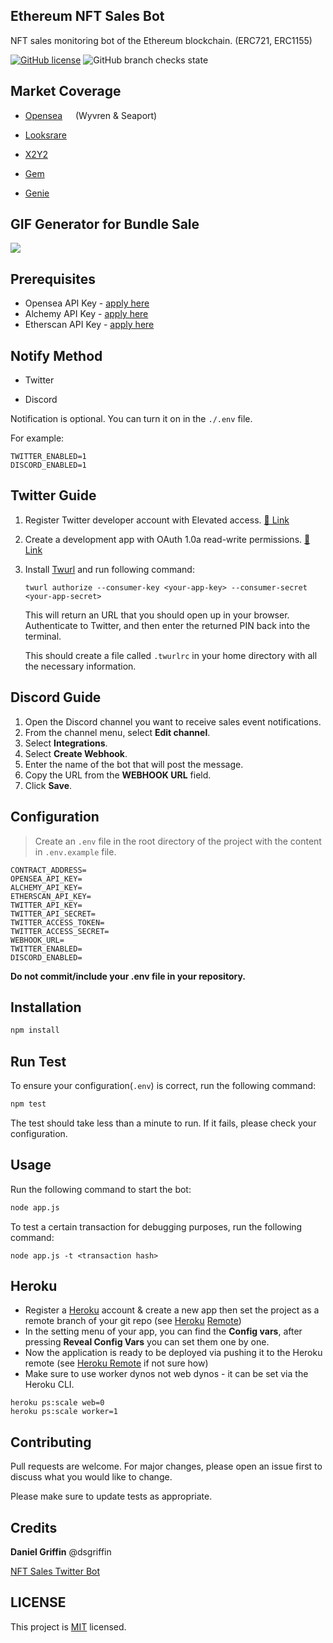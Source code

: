 ## Ethereum NFT Sales Bot

NFT sales monitoring bot of the Ethereum blockchain. (ERC721, ERC1155)

[![GitHub license](https://img.shields.io/github/license/kenryu42/ethereum-nft-sales-bot)](https://github.com/kenryu42/ethereum-nft-sales-bot/blob/main/LICENSE)
![GitHub branch checks state](https://img.shields.io/github/checks-status/kenryu42/ethereum-nft-sales-bot/main)

## Market Coverage

- [Opensea](https://opensea.io/)
  <img src="https://pbs.twimg.com/profile_images/1544105652330631168/ZuvjfGkT_400x400.png" width="13"/>
  (Wyvren & Seaport)

- [Looksrare](https://looksrare.org/)
  <img src="https://pbs.twimg.com/profile_images/1493172984240308225/Nt6RFdmb_400x400.jpg" width="13"/>

- [X2Y2](https://x2y2.io/)
  <img src="https://pbs.twimg.com/profile_images/1482386069891198978/mMFwXNj8_400x400.jpg" width="13"/>

- [Gem](https://gem.xyz/)
  <img src="https://pbs.twimg.com/profile_images/1469735318488293380/AuOdfwvH_400x400.jpg" width="13"/>

- [Genie](https://www.genie.xyz/)
  <img src="https://pbs.twimg.com/profile_images/1486044157017788419/cqdhpZBX_400x400.png" width="13"/>

## GIF Generator for Bundle Sale

<img src="https://media2.giphy.com/media/sjKGGbK6CnM3AnJZ25/giphy.gif?cid=790b76110714c67c573d4cc5887b69aa0074c0b663666fbf&rid=giphy.gif&ct=g" />

<br/>

## Prerequisites

- Opensea API Key - [apply here](https://docs.opensea.io/reference/request-an-api-key)
- Alchemy API Key - [apply here](https://auth.alchemyapi.io/signup)
- Etherscan API Key - [apply here](https://etherscan.io/register)

## Notify Method

- Twitter

- Discord

Notification is optional. You can turn it on in the `./.env` file.

For example:

```
TWITTER_ENABLED=1
DISCORD_ENABLED=1
```

## Twitter Guide

1. Register Twitter developer account with Elevated access. [🔗 Link](https://developer.twitter.com/en/portal/petition/essential/basic-info)
2. Create a development app with OAuth 1.0a read-write permissions. [🔗 Link](https://developer.twitter.com/en/docs/apps/app-permissions)
3. Install [Twurl](https://github.com/twitter/twurl) and run following command:

   ```
   twurl authorize --consumer-key <your-app-key> --consumer-secret <your-app-secret>
   ```

   This will return an URL that you should open up in your browser. Authenticate to Twitter, and then enter the returned PIN back into the terminal.

   This should create a file called `.twurlrc` in your home directory with all the necessary information.

## Discord Guide

1. Open the Discord channel you want to receive sales event notifications.
2. From the channel menu, select **Edit channel**.
3. Select **Integrations**.
4. Select **Create Webhook**.
5. Enter the name of the bot that will post the message.
6. Copy the URL from the **WEBHOOK URL** field.
7. Click **Save**.

## Configuration

> Create an `.env` file in the root directory of the project with the content in `.env.example` file.

```
CONTRACT_ADDRESS=
OPENSEA_API_KEY=
ALCHEMY_API_KEY=
ETHERSCAN_API_KEY=
TWITTER_API_KEY=
TWITTER_API_SECRET=
TWITTER_ACCESS_TOKEN=
TWITTER_ACCESS_SECRET=
WEBHOOK_URL=
TWITTER_ENABLED=
DISCORD_ENABLED=
```

**Do not commit/include your .env file in your repository.**

## Installation

```bash
npm install
```

## Run Test

To ensure your configuration(`.env`) is correct, run the following command:

```bash
npm test
```

The test should take less than a minute to run. If it fails, please check your configuration.

## Usage

Run the following command to start the bot:

```bash
node app.js
```

To test a certain transaction for debugging purposes, run the following command:

```
node app.js -t <transaction hash>
```

## Heroku

- Register a [Heroku](https://heroku.com/) account & create a new app then set the project as a remote branch of your git repo (see [Heroku](https://devcenter.heroku.com/articles/git#creating-a-heroku-remote) [Remote](https://devcenter.heroku.com/articles/git#creating-a-heroku-remote))
- In the setting menu of your app, you can find the **Config vars**, after pressing **Reveal Config Vars** you can set them one by one.
- Now the application is ready to be deployed via pushing it to the Heroku remote (see [Heroku Remote](https://devcenter.heroku.com/articles/git#creating-a-heroku-remote) if not sure how)
- Make sure to use worker dynos not web dynos - it can be set via the Heroku CLI.

```
heroku ps:scale web=0
heroku ps:scale worker=1
```

## Contributing

Pull requests are welcome. For major changes, please open an issue first to discuss what you would like to change.

Please make sure to update tests as appropriate.

## Credits

**Daniel Griffin** @dsgriffin

[NFT Sales Twitter Bot](https://github.com/dsgriffin/nft-sales-twitter-bot)

## LICENSE

This project is [MIT](https://github.com/kenryu42/ethereum-nft-sales-bot/blob/main/LICENSE) licensed.
